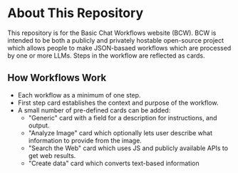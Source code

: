 # About This Repository
This repository is for the Basic Chat Workflows website (BCW). BCW is intended to be both a publicly 
and privately hostable open-source project which allows people to make JSON-basaed workflows which are
processed by one or more LLMs. Steps in the workflow are reflected as cards.

## How Workflows Work
* Each workflow as a minimum of one step.
* First step card establishes the context and purpose of the workflow.
* A small number of pre-defined cards can be added:
  * "Generic" card with a field for a description for instructions, and output.
  * "Analyze Image" card which optionally lets user describe what information to provide from the image.
  * "Search the Web" card which uses JS and publicly available APIs to get web results.
  * "Create data" card which converts text-based information 

